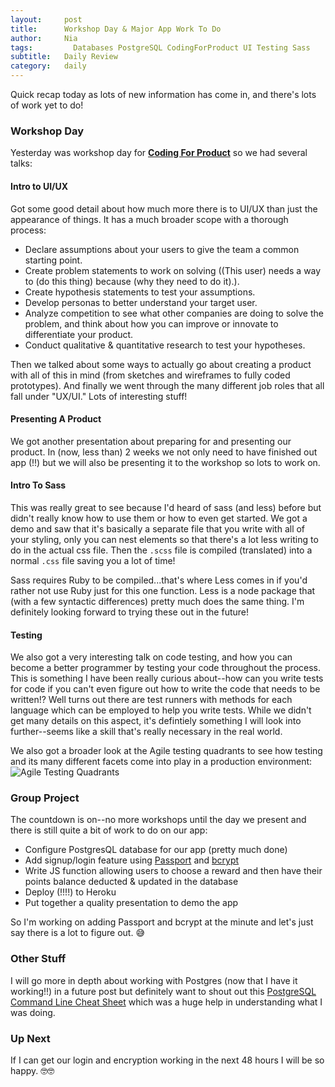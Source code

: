 ```yaml
---
layout:     post
title:      Workshop Day & Major App Work To Do
author:     Nia
tags: 		  Databases PostgreSQL CodingForProduct UI Testing Sass 
subtitle:  	Daily Review
category:   daily
---
```


Quick recap today as lots of new information has come in, and there's lots of work yet to do!

### Workshop Day

Yesterday was workshop day for **[Coding For Product](http://codingforproduct.com/)** so we had several talks:

#### Intro to UI/UX

Got some good detail about how much more there is to UI/UX than just the appearance of things. It has a much broader scope with a thorough process:
* Declare assumptions about your users to give the team a common starting point.
* Create problem statements to work on solving ((This user) needs a way to (do this thing) because (why they need to do it).).
* Create hypothesis statements to test your assumptions.
* Develop personas to better understand your target user.
* Analyze competition to see what other companies are doing to solve the problem, and think about how you can improve or innovate to differentiate your product.
* Conduct qualitative & quantitative research to test your hypotheses.

Then we talked about some ways to actually go about creating a product with all of this in mind (from sketches and wireframes to fully coded prototypes). And finally we went through the many different job roles that all fall under "UX/UI." Lots of interesting stuff!

#### Presenting A Product

We got another presentation about preparing for and presenting our product. In (now, less than) 2 weeks we not only need to have finished out app (!!) but we will also be presenting it to the workshop so lots to work on.

#### Intro To Sass

This was really great to see because I'd heard of sass (and less) before but didn't really know how to use them or how to even get started. We got a demo and saw that it's basically a separate file that you write with all of your styling, only you can nest elements so that there's a lot less writing to do in the actual css file. Then the `.scss` file is compiled (translated) into a normal `.css` file saving you a lot of time!

Sass requires Ruby to be compiled...that's where Less comes in if you'd rather not use Ruby just for this one function. Less is a node package that (with a few syntactic differences) pretty much does the same thing. I'm definitely looking forward to trying these out in the future!

#### Testing

We also got a very interesting talk on code testing, and how you can become a better programmer by testing your code throughout the process. This is something I have been really curious about--how can you write tests for code if you can't even figure out how to write the code that needs to be written!? Well turns out there are test runners with methods for each language which can be employed to help you write tests. While we didn't get many details on this aspect, it's defintiely something I will look into further--seems like a skill that's really necessary in the real world.

We also got a broader look at the Agile testing quadrants to see how testing and its many different facets come into play in a production environment:
![Agile Testing Quadrants](http://lisacrispin.com/wp-content/uploads/2011/11/Agile-Testing-Quadrants.png)

### Group Project

The countdown is on--no more workshops until the day we present and there is still quite a bit of work to do on our app:
* Configure PostgresQL database for our app (pretty much done)
* Add signup/login feature using [Passport](http://passportjs.org/) and [bcrypt](https://www.npmjs.com/package/bcrypt)
* Write JS function allowing users to choose a reward and then have their points balance deducted & updated in the database
* Deploy (!!!!) to Heroku
* Put together a quality presentation to demo the app

So I'm working on adding Passport and bcrypt at the minute and let's just say there is a lot to figure out. 😅

### Other Stuff

I will go more in depth about working with Postgres (now that I have it working!!) in a future post but definitely want to shout out this [PostgreSQL Command Line Cheat Sheet](http://blog.jasonmeridth.com/posts/postgresql-command-line-cheat-sheet/) which was a huge help in understanding what I was doing.

### Up Next

If I can get our login and encryption working in the next 48 hours I will be so happy. 🤓🤓
